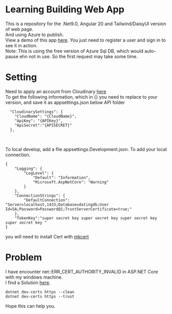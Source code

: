 # Learning Building Web App
This is a repository for the .Net9.0, Angular 20 and Tailwind/DaisyUI version of web page.<br/>
And using Azure to publish.<br/>
View a demo of this app [here](http://da-strollist-2025.azurewebsites.net/). You just need to register a user and sign in to see it in action.<br/>
Note: This is using the free version of Azure Sql DB, which would auto-pause ehn not in use. So the first request may take some time.

# Setting
Need to apply an account from Cloudinary [here](https://cloudinary.com) <br/>
To get the following information, which in {} you need to replace to your version, and save it as appsettings.json below API folder<br/>
```
  "CloudinarySettings": {
    "CloudName": "{CloudName}",
    "ApiKey": "{APIKey}",
    "ApiSecret":"{APISECRET}"
  },
```
<br/>

To local develop, add a file appsettings.Development.json. To add your local connection.
```
{
    "Logging": {
        "LogLevel": {
            "Default": "Information",
            "Microsoft.AspNetCore": "Warning"
        }
    },
    "ConnectionStrings": {
        "DefaultConnection": "Server=localhost,1433;Database=datingdb;User Id=SA;Password=Password@1;TrustServerCertificate=true;"
    },
    "TokenKey":"super secret key super secret key super secret key super secret key "
}
```

you will need to install Cert with [mkcert](https://github.com/FiloSottile/mkcert)<br/>
# Problem
I have encounter net::ERR_CERT_AUTHORITY_INVALID in ASP.NET Core with my windows machine.<br/>
I find a Solution [here](https://stackoverflow.com/questions/63796566/neterr-cert-authority-invalid-in-asp-net-core).<br/>

```
dotnet dev-certs https --clean
dotnet dev-certs https --trust
```
Hope this can help you.
